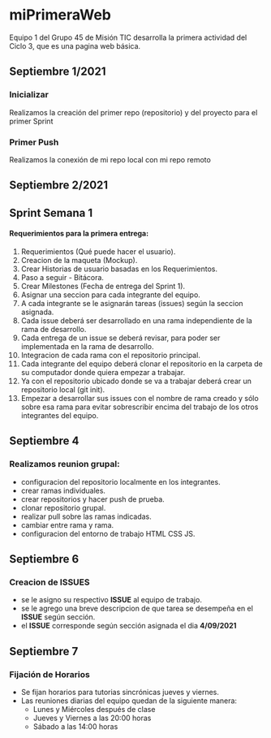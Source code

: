 # miPrimeraWeb
Equipo 1 del Grupo 45 de Misión TIC desarrolla la primera actividad del Ciclo 3, que es una pagina web básica.

## Septiembre 1/2021

### Inicializar

Realizamos la creación del primer repo (repositorio) y del proyecto para el primer Sprint

### Primer Push

Realizamos la conexión de mi repo local con mi repo remoto

## Septiembre 2/2021

## Sprint Semana 1

#### Requerimientos para la primera entrega:

1. Requerimientos (Qué puede hacer el usuario).
2. Creacion de la maqueta (Mockup).
3. Crear Historias de usuario basadas en los Requerimientos. 
4. Paso a seguir - Bitácora.
5. Crear Milestones (Fecha de entrega del Sprint 1).
6. Asignar una seccion para cada integrante del equipo.
7. A cada integrante se le asignarán tareas (issues) según la seccion asignada.
8. Cada issue deberá ser desarrollado en una rama independiente de la rama de desarrollo.
9. Cada entrega de un issue se deberá revisar, para poder ser implementada en la rama de desarrollo.
10. Integracion de cada rama con el repositorio principal.
11. Cada integrante del equipo deberá clonar el repositorio en la carpeta de su computador donde quiera empezar a trabajar.
12. Ya con el repositorio ubicado donde se va a trabajar deberá crear un repositorio local (git init).
13. Empezar a desarrollar sus issues con el nombre de rama creado y sólo sobre esa rama para evitar sobrescribir encima del trabajo de los otros integrantes del equipo.

## Septiembre 4

### Realizamos reunion grupal:

- configuracion del repositorio localmente en los integrantes.
- crear ramas individuales.
- crear repositorios y hacer push de prueba.
- clonar repositorio grupal.
- realizar pull sobre las ramas indicadas.
- cambiar entre rama y rama.
- configuracion del entorno de trabajo HTML CSS JS.




## Septiembre 6

### Creacion de ISSUES

- se le asigno su respectivo **ISSUE** al equipo de trabajo.
- se le agrego una breve descripcion de que tarea se desempeña en el **ISSUE** según sección.
- el **ISSUE** corresponde según sección asignada el dia **4/09/2021**


## Septiembre 7

### Fijación de Horarios

* Se fijan horarios para tutorias sincrónicas jueves y viernes.
* Las reuniones diarias del equipo quedan de la siguiente manera:
    - Lunes y Miércoles después de clase
    - Jueves y Viernes a las 20:00 horas
    - Sábado a las 14:00 horas


